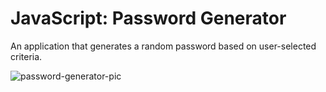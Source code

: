 <h1> JavaScript: Password Generator </h1>
<p> An application that generates a random password based on user-selected criteria.</p>

<img alt="password-generator-pic" src="https://i.imgur.com/kwW9Mei.png">
